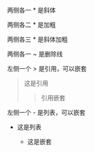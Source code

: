 两侧各一 * 是斜体

两侧各二 * 是加粗

两侧各三 * 是斜体加粗

两侧各一 ~ 是删除线

左侧一个 > 是引用，可以嵌套

> 这是引用
> 
> > 引用嵌套

左侧一个 - 是列表，可以嵌套

-   这是列表
    
    -   这是嵌套
